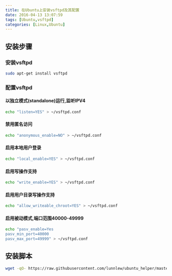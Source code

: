```yaml
---
title: 在Ubuntu上安装vsftpd及其配置
date: 2016-04-13 13:07:59
tags: [Ubuntu,vsftpd]
categories: [Linux,Ubuntu]
---
```


## 安装步骤

### 安装vsftpd
``` sh
sudo apt-get install vsftpd
```

### 配置vsftpd

#### 以独立模式(standalone)运行,监听IPV4
``` sh
echo "listen=YES" > ~/vsftpd.conf
```

#### 禁用匿名访问
``` sh
echo "anonymous_enable=NO" > ~/vsftpd.conf
```

#### 启用本地用户登录
``` sh
echo "local_enable=YES" > ~/vsftpd.conf
```

#### 启用写操作支持
``` sh
echo "write_enable=YES" > ~/vsftpd.conf
```

#### 启用用户目录写操作支持
``` sh
echo "allow_writeable_chroot=YES" > ~/vsftpd.conf
```

#### 启用被动模式,端口范围40000-49999
``` sh
echo "pasv_enable=Yes
pasv_min_port=40000
pasv_max_port=49999" > ~/vsftpd.conf
```


## 安装脚本

``` sh
wget -qO- https://raw.githubusercontent.com/lunnlew/ubuntu_helper/master/Install_ftp_on_Ubuntu.sh | sh -x
````
